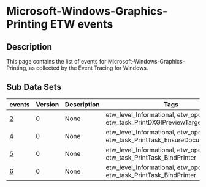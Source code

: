 # Microsoft-Windows-Graphics-Printing ETW events

## Description
This page contains the list of events for Microsoft-Windows-Graphics-Printing, as collected by the Event Tracing for Windows.

## Sub Data Sets
|events|Version|Description|Tags|
|---|---|---|---|
|[2](events/event-2.md)|0|None|etw_level_Informational, etw_opcode_Stop, etw_task_PrintDXGIPreviewTarget_DrawPage|
|[4](events/event-4.md)|0|None|etw_level_Informational, etw_opcode_Stop, etw_task_PrintTask_EnsureDocumentSource|
|[5](events/event-5.md)|0|None|etw_level_Informational, etw_opcode_Start, etw_task_PrintTask_BindPrinter|
|[6](events/event-6.md)|0|None|etw_level_Informational, etw_opcode_Stop, etw_task_PrintTask_BindPrinter|
